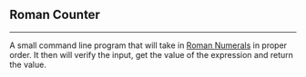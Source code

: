 ## Roman Counter
*** 
A small command line program that will take in [Roman Numerals][1] in proper order.  It then will verify the input, get
the value of the expression and return the value.



[1]: https://en.wikipedia.org/wiki/Roman_numerals 

